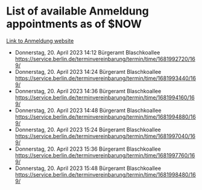# List of available Anmeldung appointments as of $NOW
[Link to Anmeldung website](https://service.berlin.de/terminvereinbarung/termin/tag.php?termin=1&anliegen[]=120686&dienstleisterlist=122210,122217,327316,122219,327312,122227,327314,122231,327346,122243,327348,122254,122252,329742,122260,329745,122262,329748,122271,327278,122273,327274,122277,327276,330436,122280,327294,122282,327290,122284,327292,122291,327270,122285,327266,122286,327264,122296,327268,150230,329760,122297,327286,122294,327284,122312,329763,122314,329775,122304,327330,122311,327334,122309,327332,317869,122281,327352,122279,329772,122283,122276,327324,122274,327326,122267,329766,122246,327318,122251,327320,122257,327322,122208,327298,122226,327300&herkunft=http%3A%2F%2Fservice.berlin.de%2Fdienstleistung%2F120686%2F)
- Donnerstag, 20. April 2023 14:12 Bürgeramt Blaschkoallee https://service.berlin.de/terminvereinbarung/termin/time/1681992720/169/
- Donnerstag, 20. April 2023 14:24 Bürgeramt Blaschkoallee https://service.berlin.de/terminvereinbarung/termin/time/1681993440/169/
- Donnerstag, 20. April 2023 14:36 Bürgeramt Blaschkoallee https://service.berlin.de/terminvereinbarung/termin/time/1681994160/169/
- Donnerstag, 20. April 2023 14:48 Bürgeramt Blaschkoallee https://service.berlin.de/terminvereinbarung/termin/time/1681994880/169/
- Donnerstag, 20. April 2023 15:24 Bürgeramt Blaschkoallee https://service.berlin.de/terminvereinbarung/termin/time/1681997040/169/
- Donnerstag, 20. April 2023 15:36 Bürgeramt Blaschkoallee https://service.berlin.de/terminvereinbarung/termin/time/1681997760/169/
- Donnerstag, 20. April 2023 15:48 Bürgeramt Blaschkoallee https://service.berlin.de/terminvereinbarung/termin/time/1681998480/169/
